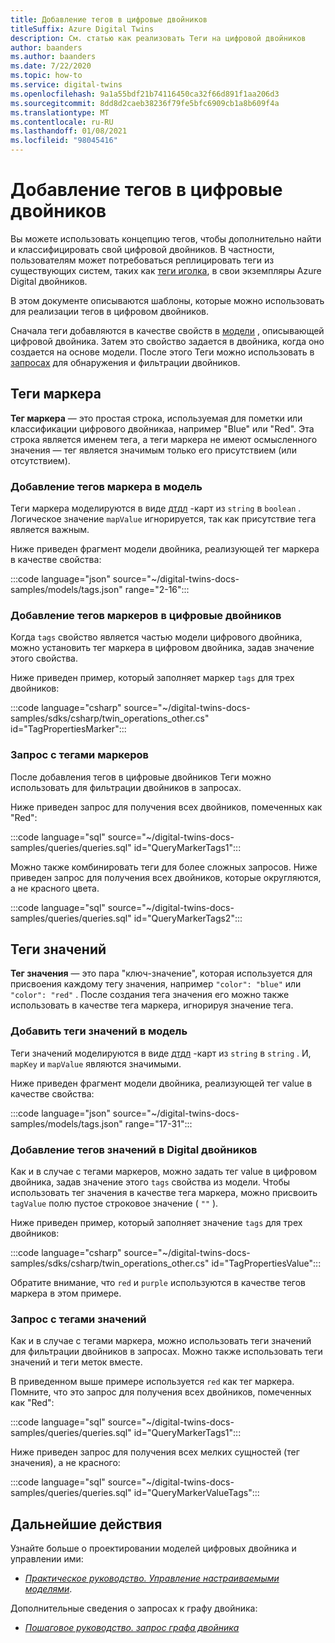 ```yaml
---
title: Добавление тегов в цифровые двойников
titleSuffix: Azure Digital Twins
description: См. статью как реализовать Теги на цифровой двойников
author: baanders
ms.author: baanders
ms.date: 7/22/2020
ms.topic: how-to
ms.service: digital-twins
ms.openlocfilehash: 9a1a55bdf21b74116450ca32f66d891f1aa206d3
ms.sourcegitcommit: 8dd8d2caeb38236f79fe5bfc6909cb1a8b609f4a
ms.translationtype: MT
ms.contentlocale: ru-RU
ms.lasthandoff: 01/08/2021
ms.locfileid: "98045416"
---
```

# <a name="add-tags-to-digital-twins"></a>Добавление тегов в цифровые двойников 

Вы можете использовать концепцию тегов, чтобы дополнительно найти и классифицировать свой цифровой двойников. В частности, пользователям может потребоваться реплицировать теги из существующих систем, таких как [теги иголка](https://project-haystack.org/doc/TagModel), в свои экземпляры Azure Digital двойников. 

В этом документе описываются шаблоны, которые можно использовать для реализации тегов в цифровом двойников.

Сначала теги добавляются в качестве свойств в [модели](concepts-models.md) , описывающей цифровой двойника. Затем это свойство задается в двойника, когда оно создается на основе модели. После этого Теги можно использовать в [запросах](concepts-query-language.md) для обнаружения и фильтрации двойников.

## <a name="marker-tags"></a>Теги маркера 

**Тег маркера** — это простая строка, используемая для пометки или классификации цифрового двойникаа, например "Blue" или "Red". Эта строка является именем тега, а теги маркера не имеют осмысленного значения — тег является значимым только его присутствием (или отсутствием). 

### <a name="add-marker-tags-to-model"></a>Добавление тегов маркера в модель 

Теги маркера моделируются в виде [дтдл](https://github.com/Azure/opendigitaltwins-dtdl/blob/master/DTDL/v2/dtdlv2.md) -карт из `string` в `boolean` . Логическое значение `mapValue` игнорируется, так как присутствие тега является важным. 

Ниже приведен фрагмент модели двойника, реализующей тег маркера в качестве свойства:

:::code language="json" source="~/digital-twins-docs-samples/models/tags.json" range="2-16":::

### <a name="add-marker-tags-to-digital-twins"></a>Добавление тегов маркеров в цифровые двойников

Когда `tags` свойство является частью модели цифрового двойника, можно установить тег маркера в цифровом двойника, задав значение этого свойства. 

Ниже приведен пример, который заполняет маркер `tags` для трех двойников:

:::code language="csharp" source="~/digital-twins-docs-samples/sdks/csharp/twin_operations_other.cs" id="TagPropertiesMarker":::

### <a name="query-with-marker-tags"></a>Запрос с тегами маркеров

После добавления тегов в цифровые двойников Теги можно использовать для фильтрации двойников в запросах. 

Ниже приведен запрос для получения всех двойников, помеченных как "Red": 

:::code language="sql" source="~/digital-twins-docs-samples/queries/queries.sql" id="QueryMarkerTags1":::

Можно также комбинировать теги для более сложных запросов. Ниже приведен запрос для получения всех двойников, которые округляются, а не красного цвета. 

:::code language="sql" source="~/digital-twins-docs-samples/queries/queries.sql" id="QueryMarkerTags2":::

## <a name="value-tags"></a>Теги значений 

**Тег значения** — это пара "ключ-значение", которая используется для присвоения каждому тегу значения, например `"color": "blue"` или `"color": "red"` . После создания тега значения его можно также использовать в качестве тега маркера, игнорируя значение тега. 

### <a name="add-value-tags-to-model"></a>Добавить теги значений в модель 

Теги значений моделируются в виде [дтдл](https://github.com/Azure/opendigitaltwins-dtdl/blob/master/DTDL/v2/dtdlv2.md) -карт из `string` в `string` . И, `mapKey` и `mapValue` являются значимыми. 

Ниже приведен фрагмент модели двойника, реализующей тег value в качестве свойства:

:::code language="json" source="~/digital-twins-docs-samples/models/tags.json" range="17-31":::

### <a name="add-value-tags-to-digital-twins"></a>Добавление тегов значений в Digital двойников

Как и в случае с тегами маркеров, можно задать тег value в цифровом двойника, задав значение этого `tags` свойства из модели. Чтобы использовать тег значения в качестве тега маркера, можно присвоить `tagValue` полю пустое строковое значение ( `""` ). 

Ниже приведен пример, который заполняет значение `tags` для трех двойников:

:::code language="csharp" source="~/digital-twins-docs-samples/sdks/csharp/twin_operations_other.cs" id="TagPropertiesValue":::

Обратите внимание, что `red` и `purple` используются в качестве тегов маркера в этом примере.

### <a name="query-with-value-tags"></a>Запрос с тегами значений

Как и в случае с тегами маркера, можно использовать теги значений для фильтрации двойников в запросах. Можно также использовать теги значений и теги меток вместе.

В приведенном выше примере используется `red` как тег маркера. Помните, что это запрос для получения всех двойников, помеченных как "Red": 

:::code language="sql" source="~/digital-twins-docs-samples/queries/queries.sql" id="QueryMarkerTags1":::

Ниже приведен запрос для получения всех мелких сущностей (тег значения), а не красного: 

:::code language="sql" source="~/digital-twins-docs-samples/queries/queries.sql" id="QueryMarkerValueTags":::

## <a name="next-steps"></a>Дальнейшие действия

Узнайте больше о проектировании моделей цифровых двойника и управлении ими:
* [*Практическое руководство. Управление настраиваемыми моделями*](how-to-manage-model.md).

Дополнительные сведения о запросах к графу двойника:
* [*Пошаговое руководство. запрос графа двойника*](how-to-query-graph.md)